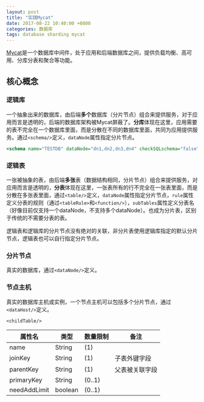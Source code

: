 ```yaml
---
layout: post
title: "实践Mycat"
date: 2017-08-22 10:40:00 +0800
categories: 数据库
tags: database sharding mycat
---
```


[Mycat](http://mycat.io/)是一个数据库中间件，处于应用和后端数据库之间，提供负载均衡、高可用、分库分表和聚合等功能。

## 核心概念

### 逻辑库

一个抽象出来的数据库，由后端**多个**数据库（分片节点）组合来提供服务，对于应用而言是透明的，后端的数据库架构被Mycat屏蔽了。**分库**体现在这里，应用需要的表不完全在一个数据库里面，而是分散在不同的数据库里面，共同为应用提供服务。通过`<schema/>`定义，`dataNode`属性指定分片节点。

```xml
<schema name="TESTDB" dataNode="dn1,dn2,dn3,dn4" checkSQLschema="false" sqlMaxLimit="100">
```

### 逻辑表

一张被抽象的表，由后端**多张**表（数据结构相同，分片节点）组合来提供服务，对应用而言是透明的，**分表**体现在这里，一张表所有的行不完全在一张表里面，而是分散在多张表里面，通过`<table/>`定义，`dataNode`属性指定分片节点，`rule`属性定义分表的规则（通过`<tableRule>`和`<function/>`），`subTables`属性定义分表名（好像目前仅支持一个dataNode，不支持多个dataNode）。也成为分片表，区别于传统的不需要分表的表。

逻辑表和逻辑库的分片节点没有绝对的关联，非分片表使用逻辑库指定的默认分片节点，逻辑表也可以自行指定分片节点。

### 分片节点

真实的数据库，通过`<dataNode/>`定义。

### 节点主机

真实的数据库主机或实例，一个节点主机可以包括多个分片节点，通过`<dataHost/>`定义。

`<childTable/>`

| 属性名          | 类型      | 数量限制   | 备注      |
| ------------ | ------- | ------ | ------- |
| name         | String  | (1)    |         |
| joinKey      | String  | (1)    | 子表外键字段  |
| parentKey    | String  | (1)    | 父表被关联字段 |
| primaryKey   | String  | (0..1) |         |
| needAddLimit | boolean | (0..1) |         |